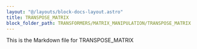 ```yaml
---
layout: "@/layouts/block-docs-layout.astro"
title: TRANSPOSE_MATRIX
block_folder_path: TRANSFORMERS/MATRIX_MANIPULATION/TRANSPOSE_MATRIX
---
```


This is the Markdown file for TRANSPOSE_MATRIX

